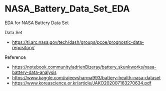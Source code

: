 # NASA_Battery_Data_Set_EDA
EDA for NASA Battery Data Set

Data Set
* https://ti.arc.nasa.gov/tech/dash/groups/pcoe/prognostic-data-repository/

Reference
* https://notebook.community/adrienBizeray/battery_skunkworks/nasa-battery-data-analysis
* https://www.kaggle.com/rajeevsharma993/battery-health-nasa-dataset
* https://www.koreascience.or.kr/article/JAKO202007163270634.pdf
